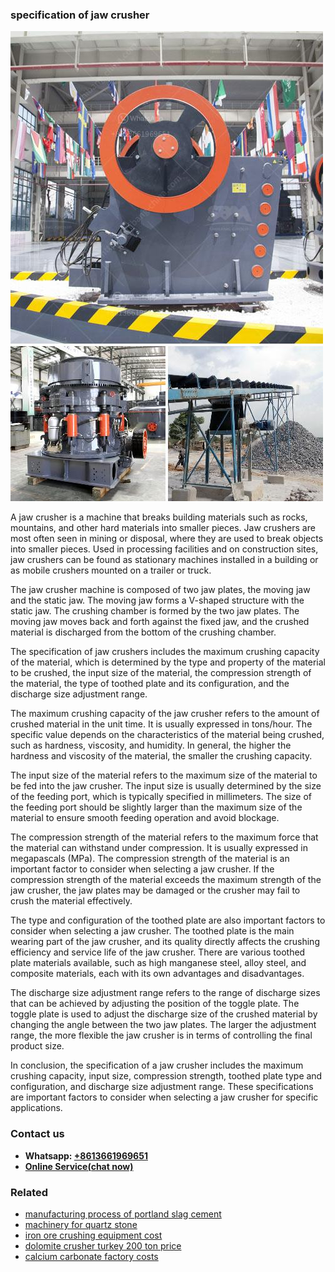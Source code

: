 <h3>specification of jaw crusher</h3><img src='1706773690.jpg' alt=''><p>A jaw crusher is a machine that breaks building materials such as rocks, mountains, and other hard materials into smaller pieces. Jaw crushers are most often seen in mining or disposal, where they are used to break objects into smaller pieces. Used in processing facilities and on construction sites, jaw crushers can be found as stationary machines installed in a building or as mobile crushers mounted on a trailer or truck.</p><p>The jaw crusher machine is composed of two jaw plates, the moving jaw and the static jaw. The moving jaw forms a V-shaped structure with the static jaw. The crushing chamber is formed by the two jaw plates. The moving jaw moves back and forth against the fixed jaw, and the crushed material is discharged from the bottom of the crushing chamber.</p><p>The specification of jaw crushers includes the maximum crushing capacity of the material, which is determined by the type and property of the material to be crushed, the input size of the material, the compression strength of the material, the type of toothed plate and its configuration, and the discharge size adjustment range.</p><p>The maximum crushing capacity of the jaw crusher refers to the amount of crushed material in the unit time. It is usually expressed in tons/hour. The specific value depends on the characteristics of the material being crushed, such as hardness, viscosity, and humidity. In general, the higher the hardness and viscosity of the material, the smaller the crushing capacity.</p><p>The input size of the material refers to the maximum size of the material to be fed into the jaw crusher. The input size is usually determined by the size of the feeding port, which is typically specified in millimeters. The size of the feeding port should be slightly larger than the maximum size of the material to ensure smooth feeding operation and avoid blockage.</p><p>The compression strength of the material refers to the maximum force that the material can withstand under compression. It is usually expressed in megapascals (MPa). The compression strength of the material is an important factor to consider when selecting a jaw crusher. If the compression strength of the material exceeds the maximum strength of the jaw crusher, the jaw plates may be damaged or the crusher may fail to crush the material effectively.</p><p>The type and configuration of the toothed plate are also important factors to consider when selecting a jaw crusher. The toothed plate is the main wearing part of the jaw crusher, and its quality directly affects the crushing efficiency and service life of the jaw crusher. There are various toothed plate materials available, such as high manganese steel, alloy steel, and composite materials, each with its own advantages and disadvantages.</p><p>The discharge size adjustment range refers to the range of discharge sizes that can be achieved by adjusting the position of the toggle plate. The toggle plate is used to adjust the discharge size of the crushed material by changing the angle between the two jaw plates. The larger the adjustment range, the more flexible the jaw crusher is in terms of controlling the final product size.</p><p>In conclusion, the specification of a jaw crusher includes the maximum crushing capacity, input size, compression strength, toothed plate type and configuration, and discharge size adjustment range. These specifications are important factors to consider when selecting a jaw crusher for specific applications.</p><h3>Contact us</h3><ul><li><strong>Whatsapp:&nbsp;<a href="https://wa.me/8613661969651">+8613661969651</a></strong></li><li><a href="https://swt.shibang-china.com/?git&amp;zhl&amp;specification of jaw crusher"><strong>Online Service(chat now)</strong></a></li></ul><h3>Related</h3><ul><li><a href='manufacturing process of portland slag cement.md'>manufacturing process of portland slag cement</a></li><li><a href='machinery for quartz stone.md'>machinery for quartz stone</a></li><li><a href='iron ore crushing equipment cost.md'>iron ore crushing equipment cost</a></li><li><a href='dolomite crusher turkey 200 ton price.md'>dolomite crusher turkey 200 ton price</a></li><li><a href='calcium carbonate factory costs.md'>calcium carbonate factory costs</a></li></ul>